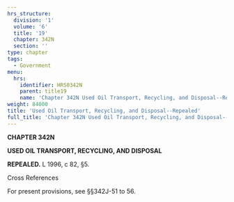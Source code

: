 ```yaml
---
hrs_structure:
  division: '1'
  volume: '6'
  title: '19'
  chapter: 342N
  section: ''
type: chapter
tags:
  - Government
menu:
  hrs:
    identifier: HRS0342N
    parent: title19
    name: 'Chapter 342N Used Oil Transport, Recycling, and Disposal--Repealed'
weight: 84000
title: 'Used Oil Transport, Recycling, and Disposal--Repealed'
full_title: 'Chapter 342N Used Oil Transport, Recycling, and Disposal--Repealed'
---
```

**CHAPTER 342N**

**USED OIL TRANSPORT, RECYCLING, AND DISPOSAL**

**REPEALED.** L 1996, c 82, §5.

Cross References

For present provisions, see §§342J-51 to 56.